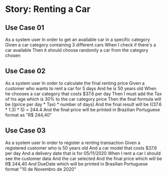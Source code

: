 # Story: Renting a Car

## Use Case 01

As a system user
In order to get an available car in a specific category
Given a car category containing 3 different cars
When I check if there's a car available
Then it should choose randomly a car from the category chosen

## Use Case 02

As a system user
In order to calculate the final renting price
Given a customer who wants to rent a car for 5 days
And he is 50 years old
When he chooses a car category that costs \$37.6 per day
Then I must add the Tax of his age which is 30% to the car category price
Then the final formula will be ((price per day * Tax) * number of days)
And the final result will be ((37.6 * 1.3) * 5) = 244.4
And the final price will be printed in Brazilian Portuguese format as "R$ 244,40"

## Use Case 03

As a system user
In order to register a renting transaction
Given a registered customer who is 50 years old
And a car model that costs \$37.6 per day
And a delivery date that is for 05/11/2020
When I rent a car I should see the customer data
And the car selected
And the final price which will be R$ 244,40
And DueDate which will be printed in Brasilian Portuguese format "10 de Novembro de 2020"